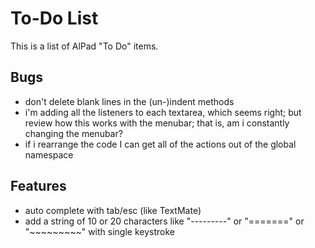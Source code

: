 To-Do List
==========

This is a list of AlPad "To Do" items.

Bugs
----

* don't delete blank lines in the (un-)indent methods
* i'm adding all the listeners to each textarea, which seems right; but review
  how this works with the menubar; that is, am i constantly changing the menubar?
* if i rearrange the code I can get all of the actions out of the global namespace

Features
--------

* auto complete with tab/esc (like TextMate)
* add a string of 10 or 20 characters like "---------" or "=======" or "~~~~~~~~~" with single keystroke

